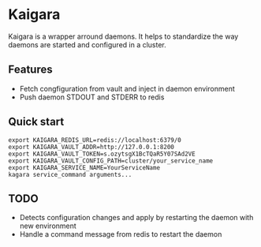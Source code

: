 # Kaigara

Kaigara is a wrapper arround daemons. It helps to standardize the way daemons are started and configured in a cluster.

## Features

 * Fetch congfiguration from vault and inject in daemon environment
 * Push daemon STDOUT and STDERR to redis

## Quick start

```
export KAIGARA_REDIS_URL=redis://localhost:6379/0
export KAIGARA_VAULT_ADDR=http://127.0.0.1:8200
export KAIGARA_VAULT_TOKEN=s.ozytsgX1BcTQaR5Y07SAd2VE
export KAIGARA_VAULT_CONFIG_PATH=cluster/your_service_name
export KAIGARA_SERVICE_NAME=YourServiceName
kagara service_command arguments...
```

## TODO

 * Detects configuration changes and apply by restarting the daemon with new environment
 * Handle a command message from redis to restart the daemon
